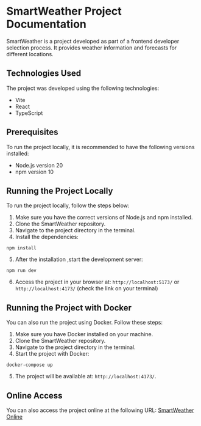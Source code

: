 # SmartWeather Project Documentation

SmartWeather is a project developed as part of a frontend developer selection process. It provides weather information and forecasts for different locations.

## Technologies Used

The project was developed using the following technologies:

- Vite
- React
- TypeScript

## Prerequisites

To run the project locally, it is recommended to have the following versions installed:

- Node.js version 20
- npm version 10

## Running the Project Locally

To run the project locally, follow the steps below:

1. Make sure you have the correct versions of Node.js and npm installed.
2. Clone the SmartWeather repository.
3. Navigate to the project directory in the terminal.
4. Install the dependencies:

```
npm install
```

5. After the installation ,start the development server:

```
npm run dev
```

6. Access the project in your browser at:
   `http://localhost:5173/` or `http://localhost:4173/` (check the link on your terminal)

## Running the Project with Docker

You can also run the project using Docker. Follow these steps:

1. Make sure you have Docker installed on your machine.
2. Clone the SmartWeather repository.
3. Navigate to the project directory in the terminal.
4. Start the project with Docker:

```
docker-compose up
```

5. The project will be available at: `http://localhost:4173/`.

## Online Access

You can also access the project online at the following URL: [SmartWeather Online](https://carlosxjm.github.io/smart-weather/)
